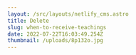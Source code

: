 ```yaml
---
layout: /src/layouts/netlify_cms.astro
title: Delete
slug: when-to-receive-teachings
date: 2022-07-22T16:03:49.254Z
thumbnail: /uploads/8p132o.jpg
---
```

